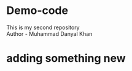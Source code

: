 # Demo-code

This is my second repository
<br>
Author - Muhammad Danyal Khan

# adding something new

